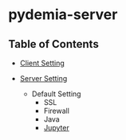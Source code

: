 # pydemia-server

## Table of Contents

* [Client Setting](https://github.com/pydemia/pydemia-server/blob/master/scripts/client/clientsetting.md)


* [Server Setting](https://github.com/pydemia/pydemia-server/blob/master/scripts/server/serversetting.md)
  - Default Setting
    - SSL
    - Firewall
    - Java
    - [Jupyter](https://github.com/pydemia/Jupyter/blob/master/README.md)

